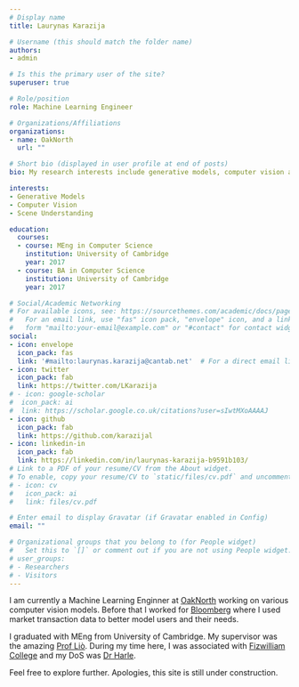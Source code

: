 ```yaml
---
# Display name
title: Laurynas Karazija

# Username (this should match the folder name)
authors:
- admin

# Is this the primary user of the site?
superuser: true

# Role/position
role: Machine Learning Engineer 

# Organizations/Affiliations
organizations:
- name: OakNorth
  url: ""

# Short bio (displayed in user profile at end of posts)
bio: My research interests include generative models, computer vision and scene understanding.

interests:
- Generative Models
- Computer Vision
- Scene Understanding

education:
  courses:
  - course: MEng in Computer Science
    institution: University of Cambridge
    year: 2017
  - course: BA in Computer Science
    institution: University of Cambridge
    year: 2017

# Social/Academic Networking
# For available icons, see: https://sourcethemes.com/academic/docs/page-builder/#icons
#   For an email link, use "fas" icon pack, "envelope" icon, and a link in the
#   form "mailto:your-email@example.com" or "#contact" for contact widget.
social:
- icon: envelope
  icon_pack: fas
  link: '#mailto:laurynas.karazija@cantab.net'  # For a direct email link, use "mailto:test@example.org".
- icon: twitter
  icon_pack: fab
  link: https://twitter.com/LKarazija
# - icon: google-scholar
#  icon_pack: ai
#  link: https://scholar.google.co.uk/citations?user=sIwtMXoAAAAJ
- icon: github
  icon_pack: fab
  link: https://github.com/karazijal
- icon: linkedin-in
  icon_pack: fab
  link: https://linkedin.com/in/laurynas-karazija-b9591b103/
# Link to a PDF of your resume/CV from the About widget.
# To enable, copy your resume/CV to `static/files/cv.pdf` and uncomment the lines below.
# - icon: cv
#   icon_pack: ai
#   link: files/cv.pdf

# Enter email to display Gravatar (if Gravatar enabled in Config)
email: ""

# Organizational groups that you belong to (for People widget)
#   Set this to `[]` or comment out if you are not using People widget.
# user_groups:
# - Researchers
# - Visitors
---
```


I am currently a Machine Learning Enginner at [OakNorth](https://www.oaknorth.com) working on various computer vision models. 
Before that I worked for [Bloomberg](https://www.bloomberg.com/professional/product/asset-and-investment-manager/) where I used market transaction data to better model users and their needs.

I graduated with MEng from University of Cambridge. My supervisor was the amazing [Prof Liò](https://www.cl.cam.ac.uk/~pl219/). During my time here, I was associated with [Fizwilliam College](https://www.fitz.cam.ac.uk) and my DoS was [Dr Harle](https://www.cl.cam.ac.uk/~rkh23/site/). 

Feel free to explore further. Apologies, this site is still under construction. 
